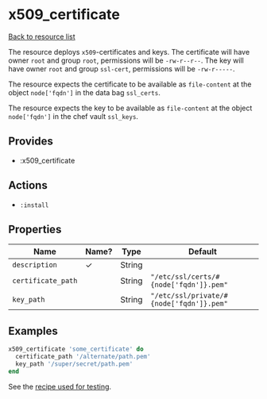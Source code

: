# x509_certificate

[Back to resource list](../../README.md#resources)

The resource deploys `x509`-certificates and keys. The certificate will have
owner `root` and group `root`, permissions will be `-rw-r--r--`.  The
key will have owner `root` and group `ssl-cert`, permissions will be
`-rw-r-----`.

The resource expects the certificate to be available as `file-content`
at the object `node['fqdn']` in the data bag `ssl_certs`.

The resource expects the key to be available as `file-content` at the
object `node['fqdn']` in the chef vault `ssl_keys`.

## Provides

- :x509_certificate

## Actions

- `:install`

## Properties

| Name               | Name? | Type   | Default                                  |
| ----               | ----- | ----   | -------                                  |
| `description`      | ✓     | String |                                          |
| `certificate_path` |       | String | `"/etc/ssl/certs/#{node['fqdn']}.pem"`   |
| `key_path`         |       | String | `"/etc/ssl/private/#{node['fqdn']}.pem"` |

## Examples

```ruby
x509_certificate 'some_certificate' do
  certificate_path '/alternate/path.pem'
  key_path '/super/secret/path.pem'
end
```

See the [recipe used for testing](../../test/fixtures/cookbooks/x509-test/recipes/default.rb).

